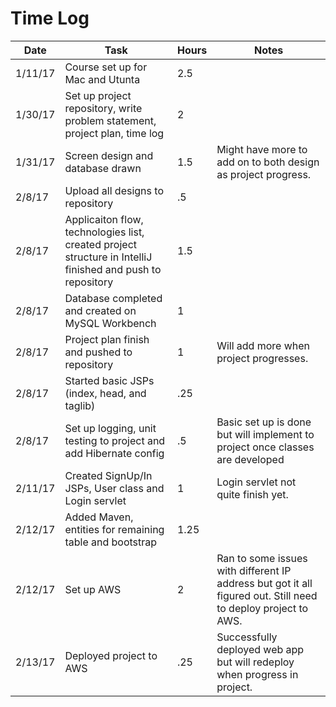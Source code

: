 # Time Log

| Date | Task | Hours | Notes|
|------|------|-------|------|
| 1/11/17 | Course set up for Mac and Utunta| 2.5 | |
| 1/30/17 | Set up project repository, write problem statement, project plan, time log | 2 | |
| 1/31/17 | Screen design and database drawn| 1.5 | Might have more to add on to both design as project progress. |
| 2/8/17 | Upload all designs to repository | .5 | |
| 2/8/17 | Applicaiton flow, technologies list, created project structure in IntelliJ finished and push to repository | 1.5 | |
| 2/8/17 | Database completed and created on MySQL Workbench | 1 | |
| 2/8/17 | Project plan finish and pushed to repository | 1 | Will add more when project progresses. |
| 2/8/17 | Started basic JSPs (index, head, and taglib)  | .25 | |
| 2/8/17 | Set up logging, unit testing to project and add Hibernate config  | .5 | Basic set up is done but will implement to project once classes are developed |
| 2/11/17 | Created SignUp/In JSPs, User class and Login servlet | 1 | Login servlet not quite finish yet. |
| 2/12/17 | Added Maven, entities for remaining table and bootstrap | 1.25 | |
| 2/12/17 | Set up AWS | 2 | Ran to some issues with different IP address but got it all figured out. Still need to deploy project to AWS. |
| 2/13/17 | Deployed project to AWS | .25 | Successfully deployed web app but will redeploy when progress in project. |
